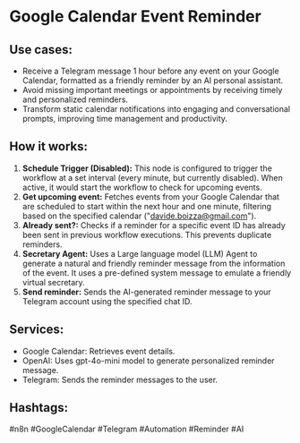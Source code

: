 # Google Calendar Event Reminder

## Use cases:

- Receive a Telegram message 1 hour before any event on your Google Calendar, formatted as a friendly reminder by an AI personal assistant.
- Avoid missing important meetings or appointments by receiving timely and personalized reminders.
- Transform static calendar notifications into engaging and conversational prompts, improving time management and productivity.

## How it works:

1.  **Schedule Trigger (Disabled):** This node is configured to trigger the workflow at a set interval (every minute, but currently disabled).  When active, it would start the workflow to check for upcoming events.
2.  **Get upcoming event:** Fetches events from your Google Calendar that are scheduled to start within the next hour and one minute, filtering based on the specified calendar ("davide.boizza@gmail.com").
3.  **Already sent?:** Checks if a reminder for a specific event ID has already been sent in previous workflow executions. This prevents duplicate reminders.
4.  **Secretary Agent:** Uses a Large language model (LLM) Agent to generate a natural and friendly reminder message from the information of the event. It uses a pre-defined system message to emulate a friendly virtual secretary.
5.  **Send reminder:** Sends the AI-generated reminder message to your Telegram account using the specified chat ID.

## Services:

-   Google Calendar: Retrieves event details.
-   OpenAI: Uses gpt-4o-mini model to generate personalized reminder message.
-   Telegram: Sends the reminder messages to the user.

## Hashtags:

#n8n #GoogleCalendar #Telegram #Automation #Reminder #AI
